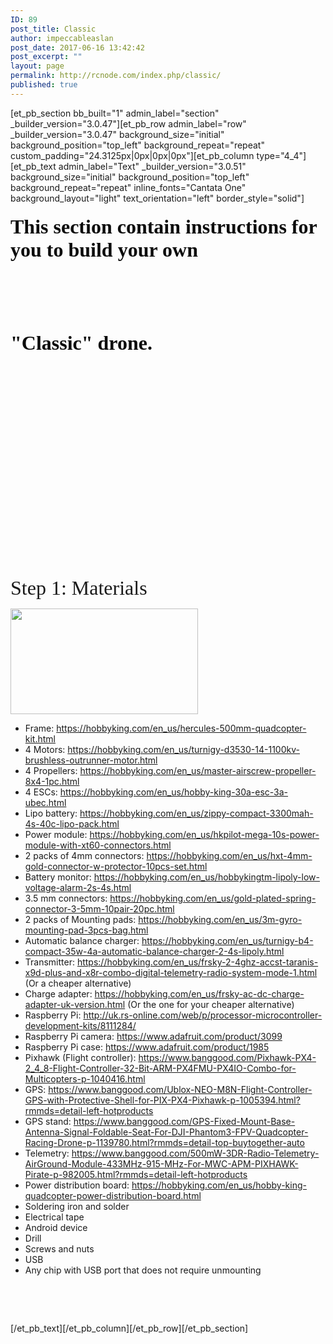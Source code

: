 ```yaml
---
ID: 89
post_title: Classic
author: impeccableaslan
post_date: 2017-06-16 13:42:42
post_excerpt: ""
layout: page
permalink: http://rcnode.com/index.php/classic/
published: true
---
```

[et_pb_section bb_built="1" admin_label="section" _builder_version="3.0.47"][et_pb_row admin_label="row" _builder_version="3.0.47" background_size="initial" background_position="top_left" background_repeat="repeat" custom_padding="24.3125px|0px|0px|0px"][et_pb_column type="4_4"][et_pb_text admin_label="Text" _builder_version="3.0.51" background_size="initial" background_position="top_left" background_repeat="repeat" inline_fonts="Cantata One" background_layout="light" text_orientation="left" border_style="solid"]
<h4><span style="font-size: xx-large; color: #0c0c0c;"><strong><span style="font-family: 'Cantata One';">This section contain instructions for you to build your own</span></strong></span></h4>
&nbsp;

&nbsp;

&nbsp;
<p class=""><span style="font-size: 32px; color: #0c0c0c;"><strong><span style="font-family: 'Cantata One';">"Classic" drone.</span></strong></span></p>
&nbsp;

&nbsp;

&nbsp;

&nbsp;

&nbsp;

&nbsp;

&nbsp;

&nbsp;

&nbsp;

&nbsp;

&nbsp;
<p class=""><span style="font-family: 'Cantata One';"><span style="font-size: 32px;">Step 1: Materials</span></span></p>
<img class="alignnone size-medium wp-image-143" src="http://rcnode.com/wp-content/uploads/2017/06/Screen-Shot-2017-06-17-at-12.56.41-AM-300x169.jpg" alt="" width="300" height="169" />
<ul>
 	<li>Frame: <a href="https://hobbyking.com/en_us/hercules-500mm-quadcopter-kit.html">https://hobbyking.com/en_us/hercules-500mm-quadcopter-kit.html</a></li>
 	<li>4 Motors: <a href="https://hobbyking.com/en_us/turnigy-d3530-14-1100kv-brushless-outrunner-motor.html">https://hobbyking.com/en_us/turnigy-d3530-14-1100kv-brushless-outrunner-motor.html</a></li>
 	<li>4 Propellers: <a href="https://hobbyking.com/en_us/master-airscrew-propeller-8x4-1pc.html">https://hobbyking.com/en_us/master-airscrew-propeller-8x4-1pc.html</a></li>
 	<li>4 ESCs: <a href="https://hobbyking.com/en_us/hobby-king-30a-esc-3a-ubec.html">https://hobbyking.com/en_us/hobby-king-30a-esc-3a-ubec.html</a></li>
 	<li>Lipo battery: <a href="https://hobbyking.com/en_us/zippy-compact-3300mah-4s-40c-lipo-pack.html">https://hobbyking.com/en_us/zippy-compact-3300mah-4s-40c-lipo-pack.html</a></li>
 	<li>Power module: <a href="https://hobbyking.com/en_us/hkpilot-mega-10s-power-module-with-xt60-connectors.html">https://hobbyking.com/en_us/hkpilot-mega-10s-power-module-with-xt60-connectors.html</a></li>
 	<li>2 packs of 4mm connectors: <a href="https://hobbyking.com/en_us/hxt-4mm-gold-connector-w-protector-10pcs-set.html">https://hobbyking.com/en_us/hxt-4mm-gold-connector-w-protector-10pcs-set.html</a></li>
 	<li>Battery monitor: <a href="https://hobbyking.com/en_us/hobbykingtm-lipoly-low-voltage-alarm-2s-4s.html">https://hobbyking.com/en_us/hobbykingtm-lipoly-low-voltage-alarm-2s-4s.html</a></li>
 	<li>3.5 mm connectors: <a href="https://hobbyking.com/en_us/gold-plated-spring-connector-3-5mm-10pair-20pc.html">https://hobbyking.com/en_us/gold-plated-spring-connector-3-5mm-10pair-20pc.html</a></li>
 	<li>2 packs of Mounting pads: <a href="https://hobbyking.com/en_us/3m-gyro-mounting-pad-3pcs-bag.html">https://hobbyking.com/en_us/3m-gyro-mounting-pad-3pcs-bag.html</a></li>
 	<li>Automatic balance charger: <a href="https://hobbyking.com/en_us/turnigy-b4-compact-35w-4a-automatic-balance-charger-2-4s-lipoly.html">https://hobbyking.com/en_us/turnigy-b4-compact-35w-4a-automatic-balance-charger-2-4s-lipoly.html</a></li>
 	<li>Transmitter: <a href="https://hobbyking.com/en_us/frsky-2-4ghz-accst-taranis-x9d-plus-and-x8r-combo-digital-telemetry-radio-system-mode-1.html">https://hobbyking.com/en_us/frsky-2-4ghz-accst-taranis-x9d-plus-and-x8r-combo-digital-telemetry-radio-system-mode-1.html</a> (Or a cheaper alternative)</li>
 	<li>Charge adapter: <a href="https://hobbyking.com/en_us/frsky-ac-dc-charge-adapter-uk-version.html">https://hobbyking.com/en_us/frsky-ac-dc-charge-adapter-uk-version.html</a> (Or the one for your cheaper alternative)</li>
 	<li>Raspberry Pi: <a href="http://uk.rs-online.com/web/p/processor-microcontroller-development-kits/8111284/">http://uk.rs-online.com/web/p/processor-microcontroller-development-kits/8111284/</a></li>
 	<li>Raspberry Pi camera: <a href="https://www.adafruit.com/product/3099">https://www.adafruit.com/product/3099</a></li>
 	<li>Raspberry Pi case: <a href="https://www.adafruit.com/product/1985">https://www.adafruit.com/product/1985</a></li>
 	<li>Pixhawk (Flight controller): <a href="https://www.banggood.com/Pixhawk-PX4-2_4_8-Flight-Controller-32-Bit-ARM-PX4FMU-PX4IO-Combo-for-Multicopters-p-1040416.html">https://www.banggood.com/Pixhawk-PX4-2_4_8-Flight-Controller-32-Bit-ARM-PX4FMU-PX4IO-Combo-for-Multicopters-p-1040416.html</a></li>
 	<li>GPS: <a href="https://www.banggood.com/Ublox-NEO-M8N-Flight-Controller-GPS-with-Protective-Shell-for-PIX-PX4-Pixhawk-p-1005394.html?rmmds=detail-left-hotproducts">https://www.banggood.com/Ublox-NEO-M8N-Flight-Controller-GPS-with-Protective-Shell-for-PIX-PX4-Pixhawk-p-1005394.html?rmmds=detail-left-hotproducts</a></li>
 	<li>GPS stand: <a href="https://www.banggood.com/GPS-Fixed-Mount-Base-Antenna-Signal-Foldable-Seat-For-DJI-Phantom3-FPV-Quadcopter-Racing-Drone-p-1139780.html?rmmds=detail-top-buytogether-auto">https://www.banggood.com/GPS-Fixed-Mount-Base-Antenna-Signal-Foldable-Seat-For-DJI-Phantom3-FPV-Quadcopter-Racing-Drone-p-1139780.html?rmmds=detail-top-buytogether-auto</a></li>
 	<li>Telemetry: <a href="https://www.banggood.com/500mW-3DR-Radio-Telemetry-AirGround-Module-433MHz-915-MHz-For-MWC-APM-PIXHAWK-Pirate-p-982005.html?rmmds=detail-left-hotproducts">https://www.banggood.com/500mW-3DR-Radio-Telemetry-AirGround-Module-433MHz-915-MHz-For-MWC-APM-PIXHAWK-Pirate-p-982005.html?rmmds=detail-left-hotproducts</a></li>
 	<li>Power distribution board: <a href="https://hobbyking.com/en_us/hobby-king-quadcopter-power-distribution-board.html">https://hobbyking.com/en_us/hobby-king-quadcopter-power-distribution-board.html</a></li>
 	<li>Soldering iron and solder</li>
 	<li>Electrical tape</li>
 	<li>Android device</li>
 	<li>Drill</li>
 	<li>Screws and nuts</li>
 	<li>USB</li>
 	<li>Any chip with USB port that does not require unmounting</li>
</ul>
&nbsp;

&nbsp;

[/et_pb_text][/et_pb_column][/et_pb_row][/et_pb_section]